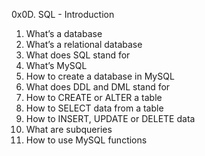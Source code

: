0x0D. SQL - Introduction

1. What’s a database
2. What’s a relational database
3. What does SQL stand for
4. What’s MySQL
5. How to create a database in MySQL
6. What does DDL and DML stand for
7. How to CREATE or ALTER a table
8. How to SELECT data from a table
9. How to INSERT, UPDATE or DELETE data
10. What are subqueries
11. How to use MySQL functions
